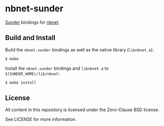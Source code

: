 # nbnet-sunder

[Sunder](https://github.com/ashn-dot-dev/sunder) bindings for [nbnet](https://github.com/nathhB/nbnet).

## Build and Install
Build the `nbnet.sunder` bindings as well as the native library (`libnbnet.a`):

```sh
$ make
```

Install the `nbnet.sunder` bindings and `libnbnet.a` to `$(SUNDER_HOME)/lib/nbnet`:

```sh
$ make install
```

## License
All content in this repository is licensed under the Zero-Clause BSD license.

See LICENSE for more information.
